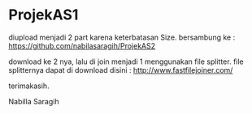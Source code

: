 # ProjekAS1

diupload menjadi 2 part karena keterbatasan Size.
bersambung ke : 
https://github.com/nabilasaragih/ProjekAS2

download ke 2 nya, lalu di join menjadi 1 menggunakan file splitter.
file splitternya dapat di download disini :
http://www.fastfilejoiner.com/

terimakasih.

Nabilla Saragih
